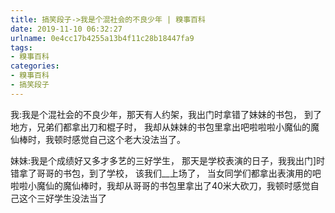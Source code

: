 ```yaml
---
title: 搞笑段子->我是个混社会的不良少年 | 糗事百科
date: 2019-11-10 06:32:27
urlname: 0e4cc17b4255a13b4f11c28b18447fa9
tags: 
- 糗事百科
categories:
- 糗事百科
- 搞笑段子
---
```

我:我是个混社会的不良少年，那天有人约架，我出门时拿错了妹妹的书包，  到了地方，兄弟们都拿出刀和棍子时，  我却从妹妹的书包里拿出吧啦啦啦小魔仙的魔仙棒时，我顿时感觉自己这个老大没法当了。

妹妹:我是个成绩好又多才多艺的三好学生，  那天是学校表演的日子，我我出门]时错拿了哥哥的书包，到了学校，  该我们__上场了， 当女同学们都拿出表演用的吧啦啦小魔仙的魔仙棒时，我却从哥哥的书包里拿出了40米大砍刀，我顿时感觉自己这个三好学生没法当了


